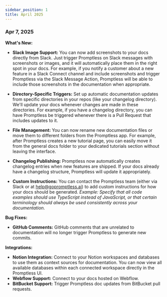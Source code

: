 ```yaml
---
sidebar_position: 1
title: April 2025
---
```


### Apr 7, 2025

**What's New:**

* **Slack Image Support:** You can now add screenshots to your docs directly from Slack. Just trigger Promptless on Slack messages with screenshots or images, and it will automatically place them in the right spot in your docs. For example, if you notify a customer about a new feature in a Slack Connect channel and include screenshots and trigger Promptless via the Slack Message Action, Promptless will be able to include those screenshots in the documentation when appropriate. 

* **Directory-Specific Triggers:** Set up automatic documentation updates from specific directories in your repos (like your changelog directory). We'll update your docs whenever changes are made in these directories. For example, if you have a changelog directory, you can have Promptless be triggered whenever there is a Pull Request that includes updates to it. 
 
* **File Management:** You can now rename new documentation files or move them to different folders from the Promptless app. For example, after Promptless creates a new tutorial page, you can easily move it from the general docs folder to your dedicated tutorials section without leaving the interface.

* **Changelog Publishing:** Promptless now automatically creates changelog entries when new features are shipped. If your docs already have a changelog structure, Promptless will update it appropriately. 

* **Custom Instructions:** You can contact the Promptless team (either via Slack or at help@gopromptless.ai) to add custom instructions for how your docs should be generated. *Example: Specify that all code examples should use TypeScript instead of JavaScript, or that certain terminology should always be used consistently across your documentation.*

**Bug Fixes:**

* **GitHub Comments:** GitHub comments that are unrelated to documentation will no longer trigger Promptless to generate new commits.

**Integrations:**

* **Notion Integration:** Connect to your Notion workspaces and databases to use them as context sources for documentation. You can now view all available databases within each connected workspace directly in the Promptless UI.
* **Webflow Support:** Connect to your docs hosted on Webflow.
* **BitBucket Support:** Trigger Promptless doc updates from BitBucket pull requests.